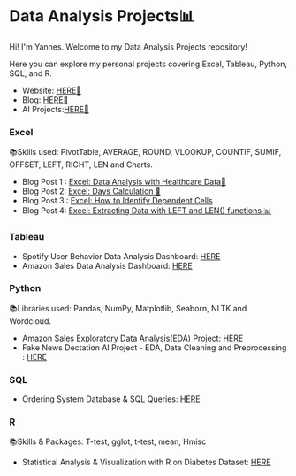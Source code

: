 # Data Analysis Projects📊
Hi! I'm Yannes. Welcome to my Data Analysis Projects repository!

Here you can explore my personal projects covering Excel, Tableau, Python, SQL, and R.
- Website: [HERE🥳](https://www.yannes8.wordpress.com)
- Blog: [HERE📝](https://yannes8.wordpress.com/blog-2)
- AI Projects:[HERE🤖](https://github.com/yanneskly/AI-Projects)

### Excel 
📚Skills used: PivotTable, AVERAGE, ROUND, VLOOKUP, COUNTIF, SUMIF, OFFSET, LEFT, RIGHT, LEN and Charts. 
- Blog Post 1 : [Excel: Data Analysis with Healthcare Data🧪](https://yannes8.wordpress.com/2024/02/12/excel-data-analysis-with-healthcare-data%f0%9f%a7%aa/)
- Blog Post 2: [Excel: Days Calculation 🚀](https://yannes8.wordpress.com/2024/02/05/excel-tips-days-calculation-%f0%9f%9a%80/)
- Blog Post 3 : [Excel: How to Identify Dependent Cells](https://yannes8.wordpress.com/2024/02/05/excel-how-to-identify-dependent-cells/)
- Blog Post 4: [Excel: Extracting Data with LEFT and LEN() functions 📊](https://yannes8.wordpress.com/2024/02/08/excel-extracting-data-with-left-and-len-functions-%f0%9f%93%8a/)
### Tableau  
- Spotify User Behavior Data Analysis Dashboard: [HERE](https://public.tableau.com/views/SpotifyUserBahaviour/Dashboard1?:language=en-GB&:display_count=n&:origin=viz_share_link)
- Amazon Sales Data Analysis Dashboard: [HERE](https://public.tableau.com/views/AmazonSales_17037846440290/Dashboard1?:language=en-GB&:display_count=n&:origin=viz_share_link)
### Python 
📚Libraries used: Pandas, NumPy, Matplotlib, Seaborn, NLTK and Wordcloud.
- Amazon Sales Exploratory Data Analysis(EDA) Project: [HERE](https://github.com/yanneskly/Data-Analysis-Projects/blob/4d583cc4e407cb975f045e57032800bc69ce0015/Python-AmazonSalesEDA%26Cleaning.ipynb.ipynb)
- Fake News Dectation AI Project - EDA, Data Cleaning and Preprocessing : [HERE](https://github.com/yanneskly/AI-Projects/blob/88110bde5834331b5d87bc8048f3005890f4aceb/FakeNewsDetection_EDA%26Cleaning.ipynb)
### SQL
- Ordering System Database & SQL Queries: [HERE](https://github.com/yanneskly/Data-Analysis-Projects/blob/3503eb71d6b9b6b33cf6bf3c6957bf12be4641c7/SQL-Database%26Queries.ipynb)
### R 
📚Skills & Packages: T-test, gglot, t-test, mean, Hmisc
- Statistical Analysis & Visualization with R on Diabetes Dataset: [HERE](https://github.com/yanneskly/Data-Analysis-Projects/blob/482e1ab3cb4cd877dc8430f75e8d78442b96fe64/R_Diabetes_Project.R)

